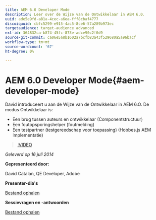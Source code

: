 ```yaml
---
title: AEM 6.0 Developer Mode
description: Leer over de Wijze van de Ontwikkelaar in AEM 6.0.
uuid: ade5e9fd-a81a-4cec-a6ea-fff8cbaf4777
discoiquuid: cbfc5299-e915-4ac5-8ce6-57a289b973ec
targetaudience: target-audience advanced
exl-id: 364832ca-b874-45fc-873e-adce90c2f0d9
source-git-commit: ca06e5a8b1602a7bcfb83a43f529680a5a96bacf
workflow-type: tm+mt
source-wordcount: '67'
ht-degree: 0%

---
```


# AEM 6.0 Developer Mode{#aem-developer-mode}

David introduceert u aan de Wijze van de Ontwikkelaar in AEM 6.O. De modus Ontwikkelaar is:

* Een brug tussen auteurs en ontwikkelaar (Componentstructuur)
* Een foutopsporingshelper (foutmelding)
* Een testpartner (testgereedschap voor toepassing) (Hobbes.js AEM Implementatie)

>[!VIDEO](https://video.tv.adobe.com/v/19501/?quality=9)

*Geleverd op 16 juli 2014*

**Gepresenteerd door:**

David Catalan, QE Developer, Adobe

**Presenter-dia&#39;s**

[Bestand ophalen](assets/aem-6-developer-mode-07-16-14.pdf)

**Sessievragen en -antwoorden**

[Bestand ophalen](assets/q-a-developer-mode-7-16-14.pdf)
<!--
[Get back to the Overview](https://helpx.adobe.com/experience-manager/kt/eseminars/gems/aem-index.html)
-->
